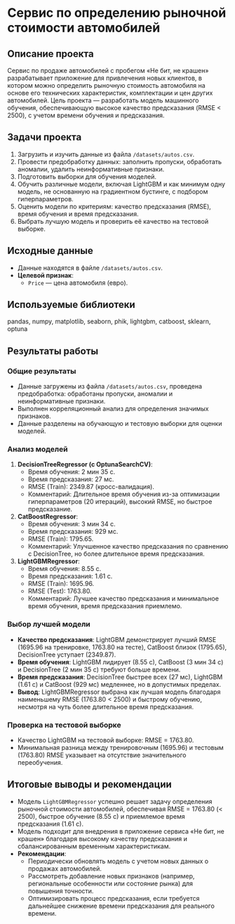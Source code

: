 
# Сервис по определению рыночной стоимости автомобилей

## Описание проекта

Сервис по продаже автомобилей с пробегом «Не бит, не крашен» разрабатывает приложение для привлечения новых клиентов, в котором можно определить рыночную стоимость автомобиля на основе его технических характеристик, комплектации и цен других автомобилей. Цель проекта — разработать модель машинного обучения, обеспечивающую высокое качество предсказания (RMSE < 2500), с учетом времени обучения и предсказания.

## Задачи проекта

1. Загрузить и изучить данные из файла `/datasets/autos.csv`.
2. Провести предобработку данных: заполнить пропуски, обработать аномалии, удалить неинформативные признаки.
3. Подготовить выборки для обучения моделей.
4. Обучить различные модели, включая LightGBM и как минимум одну модель, не основанную на градиентном бустинге, с подбором гиперпараметров.
5. Оценить модели по критериям: качество предсказания (RMSE), время обучения и время предсказания.
6. Выбрать лучшую модель и проверить её качество на тестовой выборке.

## Исходные данные

- Данные находятся в файле `/datasets/autos.csv`.
- **Целевой признак**:
  - `Price` — цена автомобиля (евро).

## Используемые библиотеки

pandas, numpy, matplotlib, seaborn, phik, lightgbm, catboost, sklearn, optuna

## Результаты работы

### Общие результаты
- Данные загружены из файла `/datasets/autos.csv`, проведена предобработка: обработаны пропуски, аномалии и неинформативные признаки.
- Выполнен корреляционный анализ для определения значимых признаков.
- Данные разделены на обучающую и тестовую выборки для оценки моделей.

### Анализ моделей
1. **DecisionTreeRegressor (с OptunaSearchCV)**:
   - Время обучения: 2 мин 35 с.
   - Время предсказания: 27 мс.
   - RMSE (Train): 2349.87 (кросс-валидация).
   - Комментарий: Длительное время обучения из-за оптимизации гиперпараметров (20 итераций), высокий RMSE, но быстрое предсказание.
2. **CatBoostRegressor**:
   - Время обучения: 3 мин 34 с.
   - Время предсказания: 929 мс.
   - RMSE (Train): 1795.65.
   - Комментарий: Улучшенное качество предсказания по сравнению с DecisionTree, но более длительное время предсказания.
3. **LightGBMRegressor**:
   - Время обучения: 8.55 с.
   - Время предсказания: 1.61 с.
   - RMSE (Train): 1695.96.
   - RMSE (Test): 1763.80.
   - Комментарий: Лучшее качество предсказания и минимальное время обучения, время предсказания приемлемо.

### Выбор лучшей модели
- **Качество предсказания**: LightGBM демонстрирует лучший RMSE (1695.96 на тренировке, 1763.80 на тесте), CatBoost близок (1795.65), DecisionTree уступает (2349.87).
- **Время обучения**: LightGBM лидирует (8.55 с), CatBoost (3 мин 34 с) и DecisionTree (2 мин 35 с) требуют больше времени.
- **Время предсказания**: DecisionTree быстрее всех (27 мс), LightGBM (1.61 с) и CatBoost (929 мс) медленнее, но в допустимых пределах.
- **Вывод**: LightGBMRegressor выбрана как лучшая модель благодаря наименьшему RMSE (1763.80 < 2500) и быстрому обучению, несмотря на чуть более длительное время предсказания.

### Проверка на тестовой выборке
- Качество LightGBM на тестовой выборке: RMSE = 1763.80.
- Минимальная разница между тренировочным (1695.96) и тестовым (1763.80) RMSE указывает на отсутствие значительного переобучения.

## Итоговые выводы и рекомендации
- Модель `LightGBMRegressor` успешно решает задачу определения рыночной стоимости автомобилей, обеспечивая RMSE = 1763.80 (< 2500), быстрое обучение (8.55 с) и приемлемое время предсказания (1.61 с).
- Модель подходит для внедрения в приложение сервиса «Не бит, не крашен» благодаря высокому качеству предсказания и сбалансированным временным характеристикам.
- **Рекомендации**:
  - Периодически обновлять модель с учетом новых данных о продажах автомобилей.
  - Рассмотреть добавление новых признаков (например, региональные особенности или состояние рынка) для повышения точности.
  - Оптимизировать процесс предсказания, если требуется дальнейшее снижение времени предсказания для реального времени.
